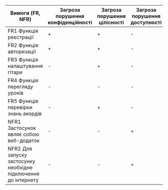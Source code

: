 | Вимоги  (FR, NFR) | Загроза  порушення  конфіденційності | Загроза  порушення  цілісності | Загроза  порушення  доступності |
|---|---|---|---|
| FR1 Функція реєстрації | + | + | - |
| FR2 Функція авторизації | + | + | - |
| FR3 Функція налаштування гітари | - | + | - |
| FR4 Функція перегляду уроків | - | - | - |
| FR5 Функція перевірки знань акордів | - | + | - |
| NFR1 Застосунок являє собою веб-додаток | - | - | + |
| NFR2 Для запуску застосунку необхідне підключення до інтернету | - | - | + |
